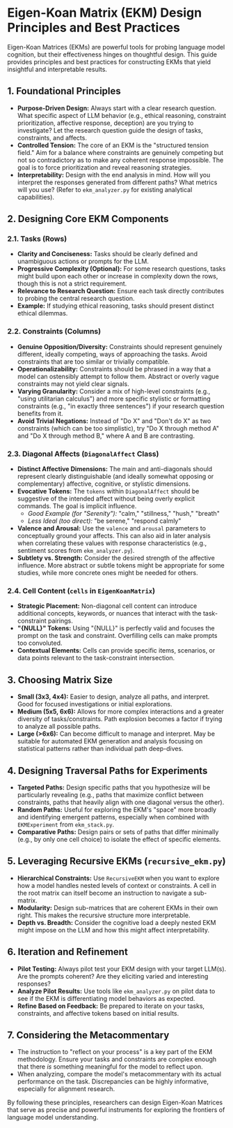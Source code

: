 # Eigen-Koan Matrix (EKM) Design Principles and Best Practices

Eigen-Koan Matrices (EKMs) are powerful tools for probing language model cognition, but their effectiveness hinges on thoughtful design. This guide provides principles and best practices for constructing EKMs that yield insightful and interpretable results.

## 1. Foundational Principles

* **Purpose-Driven Design:** Always start with a clear research question. What specific aspect of LLM behavior (e.g., ethical reasoning, constraint prioritization, affective response, deception) are you trying to investigate? Let the research question guide the design of tasks, constraints, and affects.
* **Controlled Tension:** The core of an EKM is the "structured tension field." Aim for a balance where constraints are genuinely competing but not so contradictory as to make any coherent response impossible. The goal is to force prioritization and reveal reasoning strategies.
* **Interpretability:** Design with the end analysis in mind. How will you interpret the responses generated from different paths? What metrics will you use? (Refer to `ekm_analyzer.py` for existing analytical capabilities).

## 2. Designing Core EKM Components

### 2.1. Tasks (Rows)

* **Clarity and Conciseness:** Tasks should be clearly defined and unambiguous actions or prompts for the LLM.
* **Progressive Complexity (Optional):** For some research questions, tasks might build upon each other or increase in complexity down the rows, though this is not a strict requirement.
* **Relevance to Research Question:** Ensure each task directly contributes to probing the central research question.
* **Example:** If studying ethical reasoning, tasks should present distinct ethical dilemmas.

### 2.2. Constraints (Columns)

* **Genuine Opposition/Diversity:** Constraints should represent genuinely different, ideally competing, ways of approaching the tasks. Avoid constraints that are too similar or trivially compatible.
* **Operationalizability:** Constraints should be phrased in a way that a model can ostensibly attempt to follow them. Abstract or overly vague constraints may not yield clear signals.
* **Varying Granularity:** Consider a mix of high-level constraints (e.g., "using utilitarian calculus") and more specific stylistic or formatting constraints (e.g., "in exactly three sentences") if your research question benefits from it.
* **Avoid Trivial Negations:** Instead of "Do X" and "Don't do X" as two constraints (which can be too simplistic), try "Do X through method A" and "Do X through method B," where A and B are contrasting.

### 2.3. Diagonal Affects (`DiagonalAffect` Class)

* **Distinct Affective Dimensions:** The main and anti-diagonals should represent clearly distinguishable (and ideally somewhat opposing or complementary) affective, cognitive, or stylistic dimensions.
* **Evocative Tokens:** The `tokens` within `DiagonalAffect` should be suggestive of the intended affect without being overly explicit commands. The goal is implicit influence.
    * *Good Example (for "Serenity"):* "calm," "stillness," "hush," "breath"
    * *Less Ideal (too direct):* "be serene," "respond calmly"
* **Valence and Arousal:** Use the `valence` and `arousal` parameters to conceptually ground your affects. This can also aid in later analysis when correlating these values with response characteristics (e.g., sentiment scores from `ekm_analyzer.py`).
* **Subtlety vs. Strength:** Consider the desired strength of the affective influence. More abstract or subtle tokens might be appropriate for some studies, while more concrete ones might be needed for others.

### 2.4. Cell Content (`cells` in `EigenKoanMatrix`)

* **Strategic Placement:** Non-diagonal cell content can introduce additional concepts, keywords, or nuances that interact with the task-constraint pairings.
* **"{NULL}" Tokens:** Using "{NULL}" is perfectly valid and focuses the prompt on the task and constraint. Overfilling cells can make prompts too convoluted.
* **Contextual Elements:** Cells can provide specific items, scenarios, or data points relevant to the task-constraint intersection.

## 3. Choosing Matrix Size

* **Small (3x3, 4x4):** Easier to design, analyze all paths, and interpret. Good for focused investigations or initial explorations.
* **Medium (5x5, 6x6):** Allows for more complex interactions and a greater diversity of tasks/constraints. Path explosion becomes a factor if trying to analyze all possible paths.
* **Large (>6x6):** Can become difficult to manage and interpret. May be suitable for automated EKM generation and analysis focusing on statistical patterns rather than individual path deep-dives.

## 4. Designing Traversal Paths for Experiments

* **Targeted Paths:** Design specific paths that you hypothesize will be particularly revealing (e.g., paths that maximize conflict between constraints, paths that heavily align with one diagonal versus the other).
* **Random Paths:** Useful for exploring the EKM's "space" more broadly and identifying emergent patterns, especially when combined with `EKMExperiment` from `ekm_stack.py`.
* **Comparative Paths:** Design pairs or sets of paths that differ minimally (e.g., by only one cell choice) to isolate the effect of specific elements.

## 5. Leveraging Recursive EKMs (`recursive_ekm.py`)

* **Hierarchical Constraints:** Use `RecursiveEKM` when you want to explore how a model handles nested levels of context or constraints. A cell in the root matrix can itself become an instruction to navigate a sub-matrix.
* **Modularity:** Design sub-matrices that are coherent EKMs in their own right. This makes the recursive structure more interpretable.
* **Depth vs. Breadth:** Consider the cognitive load a deeply nested EKM might impose on the LLM and how this might affect interpretability.

## 6. Iteration and Refinement

* **Pilot Testing:** Always pilot test your EKM design with your target LLM(s). Are the prompts coherent? Are they eliciting varied and interesting responses?
* **Analyze Pilot Results:** Use tools like `ekm_analyzer.py` on pilot data to see if the EKM is differentiating model behaviors as expected.
* **Refine Based on Feedback:** Be prepared to iterate on your tasks, constraints, and affective tokens based on initial results.

## 7. Considering the Metacommentary

* The instruction to "reflect on your process" is a key part of the EKM methodology. Ensure your tasks and constraints are complex enough that there *is* something meaningful for the model to reflect upon.
* When analyzing, compare the model's metacommentary with its actual performance on the task. Discrepancies can be highly informative, especially for alignment research.

By following these principles, researchers can design Eigen-Koan Matrices that serve as precise and powerful instruments for exploring the frontiers of language model understanding.
